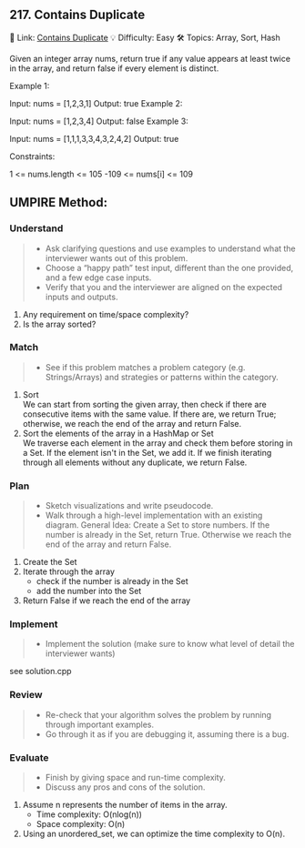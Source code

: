 ## 217. Contains Duplicate
🔗 Link: [Contains Duplicate](https://leetcode.com/problems/contains-duplicate/)
💡 Difficulty: Easy
🛠️ Topics: Array, Sort, Hash

Given an integer array nums, return true if any value appears at least twice in the array, and return false if every element is distinct.

Example 1:

Input: nums = [1,2,3,1]
Output: true
Example 2:

Input: nums = [1,2,3,4]
Output: false
Example 3:

Input: nums = [1,1,1,3,3,4,3,2,4,2]
Output: true
 
Constraints:

1 <= nums.length <= 105
-109 <= nums[i] <= 109

## UMPIRE Method:

### Understand
> - Ask clarifying questions and use examples to understand what the interviewer wants out of this problem.
> - Choose a “happy path” test input, different than the one provided, and a few edge case inputs.
> - Verify that you and the interviewer are aligned on the expected inputs and outputs.
1. Any requirement on time/space complexity?
2. Is the array sorted?
### Match
> - See if this problem matches a problem category (e.g. Strings/Arrays) and strategies or patterns within the category.
1. Sort  
   We can start from sorting the given array, then check if there are consecutive items with the same value. If there are, we return True; otherwise, we reach the end of the array and return False.
2. Sort the elements of the array in a HashMap or Set  
   We traverse each element in the array and check them before storing in a Set. If the element isn't in the Set,  we add it. If we finish iterating through all elements without any duplicate, we return False. 
### Plan
> - Sketch visualizations and write pseudocode.
> - Walk through a high-level implementation with an existing diagram.
General Idea: Create a Set to store numbers. If the number is already in the Set, return True. Otherwise we reach the end of the array and return False.
1. Create the Set
2. Iterate through the array
   - check if the number is already in the Set
   - add the number into the Set
3. Return False if we reach the end of the array

### Implement
> - Implement the solution (make sure to know what level of detail the interviewer wants)  

see solution.cpp
### Review
> - Re-check that your algorithm solves the problem by running through important examples.
> - Go through it as if you are debugging it, assuming there is a bug.
### Evaluate
> - Finish by giving space and run-time complexity.
> - Discuss any pros and cons of the solution.
1. Assume n represents the number of items in the array.
   - Time complexity: O(nlog(n))
   - Space complexity: O(n)
2. Using an unordered_set, we can optimize the time complexity to O(n).

